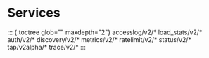 Services
========

::: {.toctree glob="" maxdepth="2"}
accesslog/v2/\* load_stats/v2/\* auth/v2/\* discovery/v2/\*
metrics/v2/\* ratelimit/v2/\* status/v2/\* tap/v2alpha/\* trace/v2/\*
:::
